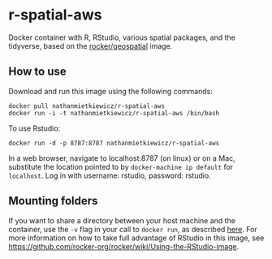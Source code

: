 # r-spatial-aws

Docker container with R, RStudio, various spatial packages, and the tidyverse, based on the [rocker/geospatial](https://github.com/rocker-org/geospatial) image.

## How to use

Download and run this image using the following commands:

```
docker pull nathanmietkiewicz/r-spatial-aws
docker run -i -t nathanmietkiewicz/r-spatial-aws /bin/bash
```    

To use Rstudio:

```
docker run -d -p 8787:8787 nathanmietkiewicz/r-spatial-aws
```

In a web browser, navigate to localhost:8787 (on linux) or on a Mac, substitute the location pointed to by `docker-machine ip default` for `localhost`.
Log in with username: rstudio, password: rstudio.

## Mounting folders

If you want to share a directory between your host machine and the container, use the `-v` flag in your call to `docker run`, as described [here](https://github.com/rocker-org/rocker/wiki/Sharing-files-with-host-machine).
For more information on how to take full advantage of RStudio in this image, see https://github.com/rocker-org/rocker/wiki/Using-the-RStudio-image.